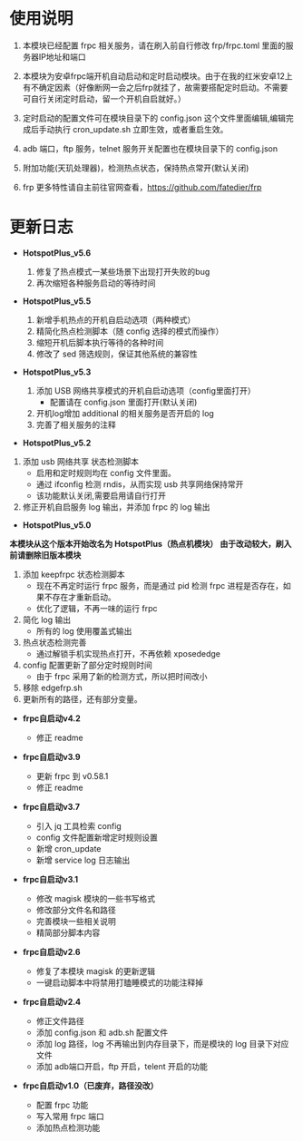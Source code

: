 # 使用说明

1. 本模块已经配置 frpc 相关服务，请在刷入前自行修改 frp/frpc.toml 里面的服务器IP地址和端口

2. 本模块为安卓frpc端开机自动启动和定时启动模块。由于在我的红米安卓12上有不确定因素（好像断网一会之后frp就挂了，故需要搭配定时启动。不需要可自行关闭定时启动，留一个开机自启就好。）

3. 定时启动的配置文件可在模块目录下的 config.json 这个文件里面编辑,编辑完成后手动执行 cron_update.sh 立即生效，或者重启生效。

4. adb 端口，ftp 服务，telnet 服务开关配置也在模块目录下的 config.json

5. 附加功能(天玑处理器)，检测热点状态，保持热点常开(默认关闭)

6. frp 更多特性请自主前往官网查看，https://github.com/fatedier/frp

# 更新日志
- **HotspotPlus_v5.6**

   1. 修复了热点模式一某些场景下出现打开失败的bug
   2. 再次缩短各种服务启动的等待时间
      
- **HotspotPlus_v5.5**

   1. 新增手机热点的开机自启动选项（两种模式）
   2. 精简化热点检测脚本（随 config 选择的模式而操作）
   3. 缩短开机后脚本执行等待的各种时间
   4. 修改了 sed 筛选规则，保证其他系统的兼容性

- **HotspotPlus_v5.3**

   1. 添加 USB 网络共享模式的开机自启动选项（config里面打开）
        - 配置请在 config.json 里面打开(默认关闭)
   2. 开机log增加 additional 的相关服务是否开启的 log
   3. 完善了相关服务的注释
- **HotspotPlus_v5.2**
1. 添加 usb 网络共享 状态检测脚本
    - 启用和定时规则均在 config 文件里面。
    - 通过 ifconfig 检测 rndis，从而实现 usb 共享网络保持常开
    - 该功能默认关闭,需要启用请自行打开
2. 修正开机自启服务 log 输出，并添加 frpc 的 log 输出

- **HotspotPlus_v5.0**

**本模块从这个版本开始改名为 HotspotPlus（热点机模块）**
**由于改动较大，刷入前请删除旧版本模块**

1. 添加 keepfrpc 状态检测脚本
    - 现在不再定时运行 frpc 服务，而是通过 pid 检测 frpc 进程是否存在，如果不存在才重新启动。
    - 优化了逻辑，不再一味的运行 frpc
2. 简化 log 输出
    - 所有的 log 使用覆盖式输出
3. 热点状态检测完善
    - 通过解锁手机实现热点打开，不再依赖 xposededge
4. config 配置更新了部分定时规则时间
    - 由于 frpc 采用了新的检测方式，所以把时间改小
5. 移除 edgefrp.sh
6. 更新所有的路径，还有部分变量。

- **frpc自启动v4.2**
   
   - 修正 readme

- **frpc自启动v3.9**

   - 更新 frpc 到 v0.58.1
   - 修正 readme

- **frpc自启动v3.7**

   - 引入 jq 工具检索 config
   - config 文件配置新增定时规则设置
   - 新增 cron_update
   - 新增 service log 日志输出
   


- **frpc自启动v3.1**

   - 修改 magisk 模块的一些书写格式
   - 修改部分文件名和路径
   - 完善模块一些相关说明
   - 精简部分脚本内容


- **frpc自启动v2.6**

   - 修复了本模块 magisk 的更新逻辑
   - 一键启动脚本中将禁用打瞌睡模式的功能注释掉 


- **frpc自启动v2.4**

   - 修正文件路径
   - 添加 config.json 和 adb.sh 配置文件
   - 添加 log 路径，log 不再输出到内存目录下，而是模块的 log 目录下对应文件
   - 添加 adb端口开启，ftp 开启，telent 开启的功能


- **frpc自启动v1.0（已废弃，路径没改）**

   - 配置 frpc 功能
   - 写入常用 frpc 端口
   - 添加热点检测功能
